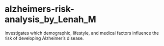 # alzheimers-risk-analysis_by_Lenah_M
Investigates which demographic, lifestyle, and medical factors influence the risk of developing Alzheimer’s disease.
